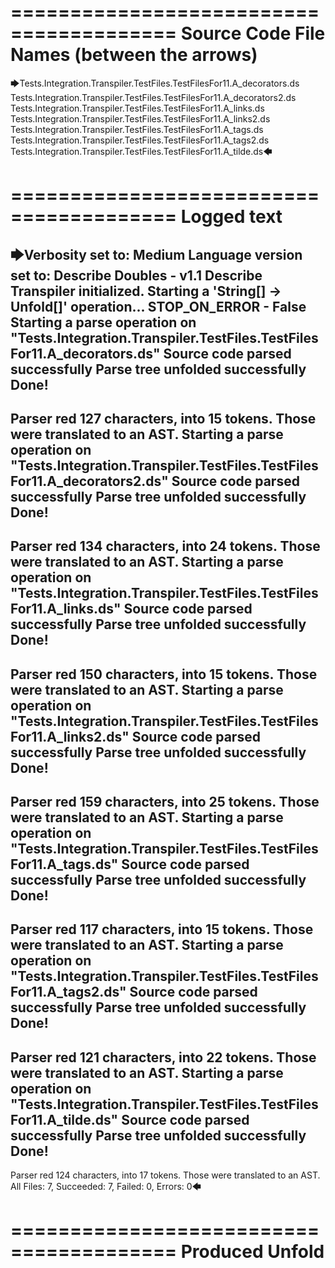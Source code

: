 ========================================
Source Code File Names (between the arrows)
========================================

🡆Tests.Integration.Transpiler.TestFiles.TestFilesFor11.A_decorators.ds
Tests.Integration.Transpiler.TestFiles.TestFilesFor11.A_decorators2.ds
Tests.Integration.Transpiler.TestFiles.TestFilesFor11.A_links.ds
Tests.Integration.Transpiler.TestFiles.TestFilesFor11.A_links2.ds
Tests.Integration.Transpiler.TestFiles.TestFilesFor11.A_tags.ds
Tests.Integration.Transpiler.TestFiles.TestFilesFor11.A_tags2.ds
Tests.Integration.Transpiler.TestFiles.TestFilesFor11.A_tilde.ds🡄

========================================
Logged text
========================================

🡆Verbosity set to: Medium
Language version set to: Describe Doubles - v1.1
Describe Transpiler initialized.
Starting a 'String[] -> Unfold[]' operation...
STOP_ON_ERROR - False
Starting a parse operation on "Tests.Integration.Transpiler.TestFiles.TestFilesFor11.A_decorators.ds"
Source code parsed successfully
Parse tree unfolded successfully
Done!
------------------------
Parser red 127 characters, into 15 tokens.
Those were translated to an AST.
Starting a parse operation on "Tests.Integration.Transpiler.TestFiles.TestFilesFor11.A_decorators2.ds"
Source code parsed successfully
Parse tree unfolded successfully
Done!
------------------------
Parser red 134 characters, into 24 tokens.
Those were translated to an AST.
Starting a parse operation on "Tests.Integration.Transpiler.TestFiles.TestFilesFor11.A_links.ds"
Source code parsed successfully
Parse tree unfolded successfully
Done!
------------------------
Parser red 150 characters, into 15 tokens.
Those were translated to an AST.
Starting a parse operation on "Tests.Integration.Transpiler.TestFiles.TestFilesFor11.A_links2.ds"
Source code parsed successfully
Parse tree unfolded successfully
Done!
------------------------
Parser red 159 characters, into 25 tokens.
Those were translated to an AST.
Starting a parse operation on "Tests.Integration.Transpiler.TestFiles.TestFilesFor11.A_tags.ds"
Source code parsed successfully
Parse tree unfolded successfully
Done!
------------------------
Parser red 117 characters, into 15 tokens.
Those were translated to an AST.
Starting a parse operation on "Tests.Integration.Transpiler.TestFiles.TestFilesFor11.A_tags2.ds"
Source code parsed successfully
Parse tree unfolded successfully
Done!
------------------------
Parser red 121 characters, into 22 tokens.
Those were translated to an AST.
Starting a parse operation on "Tests.Integration.Transpiler.TestFiles.TestFilesFor11.A_tilde.ds"
Source code parsed successfully
Parse tree unfolded successfully
Done!
------------------------
Parser red 124 characters, into 17 tokens.
Those were translated to an AST.
All Files: 7, Succeeded: 7, Failed: 0, Errors: 0🡄

========================================
Produced Unfold
========================================

